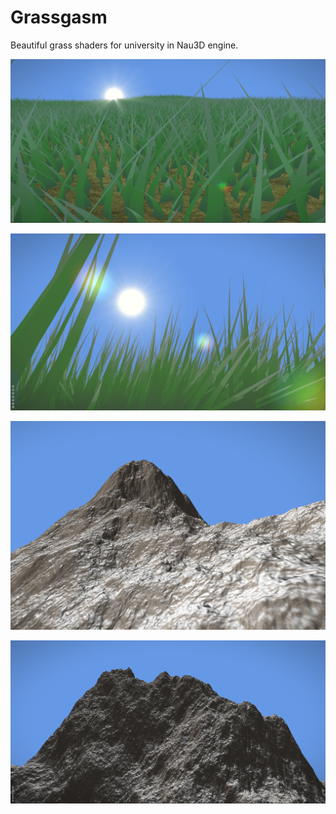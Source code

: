 # Grassgasm
Beautiful grass shaders for university in Nau3D engine.

![Reason for Project](Screenshots\ReasonForProject.png)

![Reason for Project](Screenshots\lensflares.png)

![Mountain](Screenshots\Mountain.png)

![Mountain](Screenshots\Mountain2.png)